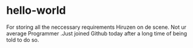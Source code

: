 # hello-world
For storing all the neccessary requirements
Hiruzen on de scene. Not ur average Programmer .Just joined Github today after a long time of being told to do so. 
